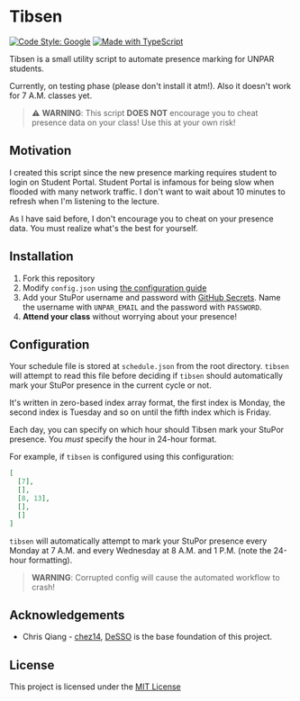 # Tibsen

[![Code Style: Google](https://img.shields.io/badge/code%20style-google-blueviolet.svg)](https://github.com/google/gts) [![Made with TypeScript](https://badges.frapsoft.com/typescript/code/typescript.svg?v=101)](https://github.com/ellerbrock/typescript-badges/)

Tibsen is a small utility script to automate presence marking for UNPAR students.

Currently, on testing phase (please don't install it atm!).
Also it doesn't work for 7 A.M. classes yet.

> ⚠️ **WARNING**: This script **DOES NOT** encourage you to cheat presence data on your class!
Use this at your own risk!

## Motivation

I created this script since the new presence marking requires student to login on Student Portal. Student Portal is infamous for being slow when flooded with many network traffic. I don't want to wait about 10 minutes to refresh when I'm listening to the lecture.

As I have said before, I don't encourage you to cheat on your presence data. You must realize what's the best for yourself.

## Installation

1. Fork this repository
2. Modify `config.json` using [the configuration guide](#Configuration)
3. Add your StuPor username and password with [GitHub Secrets](https://docs.github.com/en/actions/reference/encrypted-secrets). Name the username with `UNPAR_EMAIL` and the password with `PASSWORD`.
4. **Attend your class** without worrying about your presence!

## Configuration

Your schedule file is stored at `schedule.json` from the root directory.
`tibsen` will attempt to read this file before deciding if `tibsen`
should automatically mark your StuPor presence in the current cycle or not.

It's written in zero-based index array format, the first index is Monday,
the second index is Tuesday and so on until the fifth index which
is Friday.

Each day, you can specify on which hour should Tibsen mark
your StuPor presence. You *must* specify the hour in 24-hour format.

For example, if `tibsen` is configured using this configuration:

```json
[
  [7],
  [],
  [8, 13],
  [],
  []
]
```

`tibsen` will automatically attempt to mark your StuPor presence
every Monday at 7 A.M. and every Wednesday at 8 A.M. and 1 P.M. (note the 24-hour formatting).

> **WARNING**: Corrupted config will cause the automated workflow to crash!

## Acknowledgements

- Chris Qiang - [chez14](https://github.com/chez14), [DeSSO](https://github.com/chez14/desso) is the base foundation of this project.

## License

This project is licensed under the [MIT License](./LICENSE)
